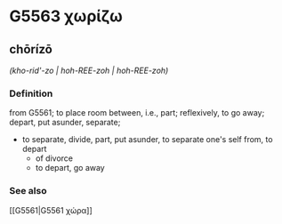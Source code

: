 # G5563 χωρίζω

## chōrízō

_(kho-rid'-zo | hoh-REE-zoh | hoh-REE-zoh)_

### Definition

from G5561; to place room between, i.e., part; reflexively, to go away; depart, put asunder, separate; 

- to separate, divide, part, put asunder, to separate one's self from, to depart
  - of divorce
  - to depart, go away

### See also

[[G5561|G5561 χώρα]]
